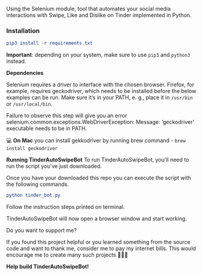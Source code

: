 Using the Selenium module, tool that automates your social media
interactions with Swipe, Like and Dislike on Tinder implemented in Python.

### Installation

```elm
pip3 install -r requirements.txt
```

**Important**: depending on your system, make sure to use `pip3` and `python3` instead.

**Dependencies**

Selenium requires a driver to interface with the chosen browser. Firefox, for example, requires geckodriver, which needs to be installed before the below examples can be run. Make sure it’s in your PATH, e. g., place it in `/usr/bin` or `/usr/local/bin`.

Failure to observe this step will give you an error selenium.common.exceptions.WebDriverException: Message: ‘geckodriver’ executable needs to be in PATH.

💻 **On Mac** you can install gekkodriver by running brew command - `brew install geckodriver`

**Running TinderAutoSwipeBot**
To run TinderAutoSwipeBot, you'll need to run the script you've just downloaded.

Once you have your downloaded this repo you can execute the script with the following commands.

```elm
python tinder_bot.py
```

Follow the instruction steps printed on terminal.

TinderAutoSwipeBot will now open a browser window and start working.


Do you want to support me?

If you found this project helpful or you learned something from the source code and want to thank me, consider me to pay my internet bills. This would encourage me to create many such projects 👨🏻‍💻



**Help build TinderAutoSwipeBot!**

